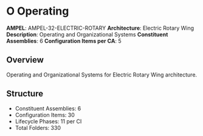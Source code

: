 # O Operating

**AMPEL**: AMPEL-32-ELECTRIC-ROTARY
**Architecture**: Electric Rotary Wing
**Description**: Operating and Organizational Systems
**Constituent Assemblies**: 6
**Configuration Items per CA**: 5

## Overview
Operating and Organizational Systems for Electric Rotary Wing architecture.

## Structure
- Constituent Assemblies: 6
- Configuration Items: 30
- Lifecycle Phases: 11 per CI
- Total Folders: 330
